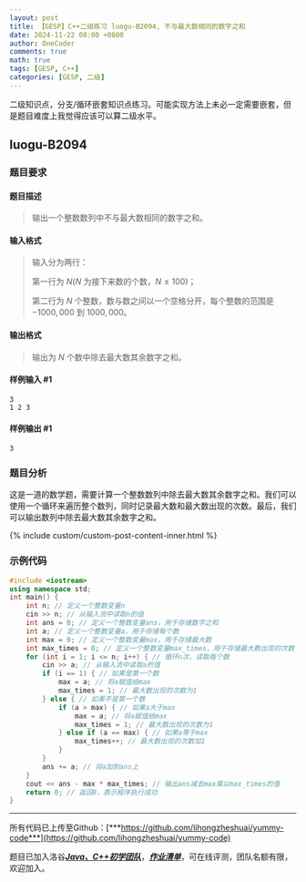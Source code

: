 ```yaml
---
layout: post
title: 【GESP】C++二级练习 luogu-B2094, 不与最大数相同的数字之和
date: 2024-11-22 08:00 +0800
author: OneCoder
comments: true
math: true
tags: [GESP, C++]
categories: [GESP, 二级]
---
```

二级知识点，分支/循环嵌套知识点练习。可能实现方法上未必一定需要嵌套，但是题目难度上我觉得应该可以算二级水平。

<!--more-->

## luogu-B2094

### 题目要求

#### 题目描述

>输出一个整数数列中不与最大数相同的数字之和。

#### 输入格式

>输入分为两行：
>
>第一行为 $N(N$ 为接下来数的个数，$N \le 100)$；
>
>第二行为 $N$ 个整数，数与数之间以一个空格分开，每个整数的范围是 $-1000,000$ 到 $1000,000$。

#### 输出格式

>输出为 $N$ 个数中除去最大数其余数字之和。

#### 样例输入 #1

```console
3
1 2 3
```

#### 样例输出 #1

```console
3
```

### 题目分析

这是一道的数学题，需要计算一个整数数列中除去最大数其余数字之和。我们可以使用一个循环来遍历整个数列，同时记录最大数和最大数出现的次数。最后，我们可以输出数列中除去最大数其余数字之和。

{% include custom/custom-post-content-inner.html %}

### 示例代码

```cpp
#include <iostream>
using namespace std;
int main() {
    int n; // 定义一个整数变量n
    cin >> n; // 从输入流中读取n的值
    int ans = 0; // 定义一个整数变量ans，用于存储数字之和
    int a; // 定义一个整数变量a，用于存储每个数
    int max = 0; // 定义一个整数变量max，用于存储最大数
    int max_times = 0; // 定义一个整数变量max_times，用于存储最大数出现的次数
    for (int i = 1; i <= n; i++) { // 循环n次，读取每个数
        cin >> a; // 从输入流中读取a的值
        if (i == 1) { // 如果是第一个数
            max = a; // 将a赋值给max
            max_times = 1; // 最大数出现的次数为1
        } else { // 如果不是第一个数
            if (a > max) { // 如果a大于max
                max = a; // 将a赋值给max
                max_times = 1; // 最大数出现的次数为1
            } else if (a == max) { // 如果a等于max
                max_times++; // 最大数出现的次数加1
            }
        }
        ans += a; // 将a加到ans上
    }
    cout << ans - max * max_times; // 输出ans减去max乘以max_times的值
    return 0; // 返回0，表示程序执行成功
}
```

---

所有代码已上传至Github：[***https://github.com/lihongzheshuai/yummy-code***](https://github.com/lihongzheshuai/yummy-code)

题目已加入洛谷[***Java、C++初学团队***](https://www.luogu.com.cn/team/92228)，[***作业清单***](https://www.luogu.com.cn/team/92228#homework)，可在线评测，团队名额有限，欢迎加入。
